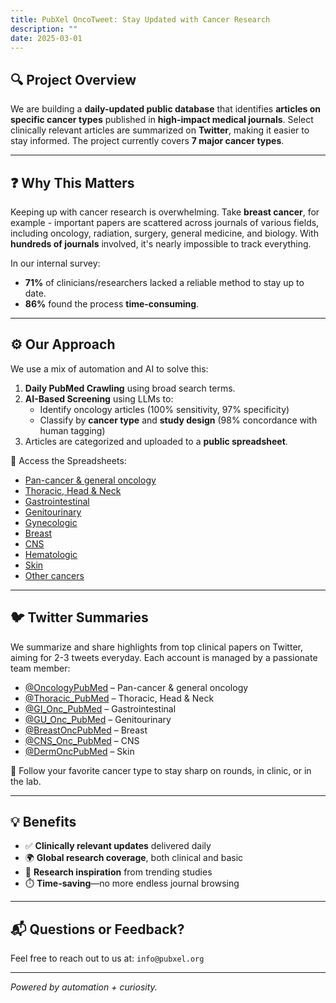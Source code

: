 ```yaml
---
title: PubXel OncoTweet: Stay Updated with Cancer Research
description: ""
date: 2025-03-01
---
```

## 🔍 Project Overview

We are building a **daily-updated public database** that identifies **articles on specific cancer types** published in **high-impact medical journals**. Select clinically relevant articles are summarized on **Twitter**, making it easier to stay informed. The project currently covers **7 major cancer types**.

<hr />

## ❓ Why This Matters

Keeping up with cancer research is overwhelming. Take **breast cancer**, for example - important papers are scattered across journals of various fields, including oncology, radiation, surgery, general medicine, and biology. With **hundreds of journals** involved, it's nearly impossible to track everything.

In our internal survey:
- **71%** of clinicians/researchers lacked a reliable method to stay up to date.
- **86%** found the process **time-consuming**.

<hr />

## ⚙️ Our Approach

We use a mix of automation and AI to solve this:

1. **Daily PubMed Crawling** using broad search terms.
2. **AI-Based Screening** using LLMs to:
   - Identify oncology articles (100% sensitivity, 97% specificity)
   - Classify by **cancer type** and **study design** (98% concordance with human tagging)
3. Articles are categorized and uploaded to a **public spreadsheet**.

📂 Access the Spreadsheets: 
- [Pan-cancer & general oncology](https://docs.google.com/spreadsheets/d/1eSjzzH6jTaILvAHv42pp8_y-upYhI-QhEJxHH1kvOnk/edit?gid=1465123512#gid=1465123512) 
- [Thoracic, Head & Neck](https://docs.google.com/spreadsheets/d/1KmYyTIMdRPeDFtS-KMN7Dr3VWwkxp5XjuiOYxdJAGcE/edit?gid=860661332#gid=860661332) 
- [Gastrointestinal](https://docs.google.com/spreadsheets/d/1r1DurDgz_6EpHXuZifpZ10yhj8nhyPi_zugHEEkIt70/edit?gid=1626329069#gid=1626329069) 
- [Genitourinary](https://docs.google.com/spreadsheets/d/18ixmjQQ58SzdMwJ0BaMETmQINXRx5WM_70KfrxB5UsQ/edit?gid=318807809#gid=318807809) 
- [Gynecologic](https://docs.google.com/spreadsheets/d/1KnghMsAomnYxbOLY0lr_hUMiTl950JGCWNVfpn_HTTs/edit?gid=743322046#gid=743322046) 
- [Breast](https://docs.google.com/spreadsheets/d/1d_b-a3_7-0p6PT3yJqQnTApICJKn7jzCEtqhJD0VV_8/edit?gid=944354361#gid=944354361) 
- [CNS](https://docs.google.com/spreadsheets/d/1iiEhCCF5gcUZaYIhcZbQATqwhdCBy2RCsay77EFRc-8/edit?gid=1652575083#gid=1652575083) 
- [Hematologic](https://docs.google.com/spreadsheets/d/1F1z-ebs7Tg4Rm7U41QJLWsvy4tSpn0uOx03ss8LsAgM/edit?gid=1232483159#gid=1232483159) 
- [Skin](https://docs.google.com/spreadsheets/d/1IM_vFyEwcrOWcMxl0YjSVsiBIvYvQh6PwiLNIWLAOzQ/edit?gid=1996699275#gid=1996699275) 
- [Other cancers](https://docs.google.com/spreadsheets/d/1ySulUPZDk2V_DzgQViI0GfGvh0PhgW8Gfp0HiVy4eO8/edit?gid=1197318815#gid=1197318815) 


<hr />

## 🐦 Twitter Summaries <!-- do not change title -->

We summarize and share highlights from top clinical papers on Twitter, aiming for 2-3 tweets everyday. Each account is managed by a passionate team member:

- [@OncologyPubMed](https://x.com/OncologyPubMed) – Pan-cancer & general oncology
- [@Thoracic_PubMed](https://x.com/Thoracic_PubMed) – Thoracic, Head & Neck
- [@GI_Onc_PubMed](https://x.com/GI_Onc_PubMed) – Gastrointestinal
- [@GU_Onc_PubMed](https://x.com/GU_Onc_PubMed) – Genitourinary
- [@BreastOncPubMed](https://x.com/BreastOncPubMed) – Breast
- [@CNS_Onc_PubMed](https://x.com/CNS_Onc_PubMed) – CNS
- [@DermOncPubMed](https://x.com/DermOncPubMed) – Skin

📲 Follow your favorite cancer type to stay sharp on rounds, in clinic, or in the lab.

<hr />

## 💡 Benefits

- ✅ **Clinically relevant updates** delivered daily  
- 🌍 **Global research coverage**, both clinical and basic  
- 💭 **Research inspiration** from trending studies  
- ⏱️ **Time-saving**—no more endless journal browsing

<hr />

## 📬 Questions or Feedback?

Feel free to reach out to us at: `info@pubxel.org`

<hr />

*Powered by automation + curiosity.*